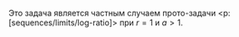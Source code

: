 Это задача является частным случаем прото-задачи <p:[sequences/limits/log-ratio]> при $r=1$ и $a>1$.